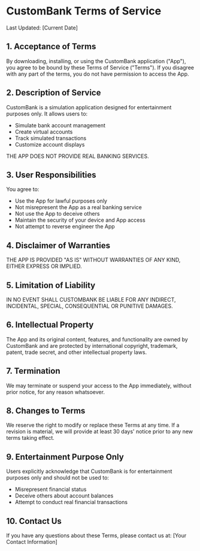 # CustomBank Terms of Service

Last Updated: [Current Date]

## 1. Acceptance of Terms

By downloading, installing, or using the CustomBank application ("App"), you agree to be bound by these Terms of Service ("Terms"). If you disagree with any part of the terms, you do not have permission to access the App.

## 2. Description of Service

CustomBank is a simulation application designed for entertainment purposes only. It allows users to:
- Simulate bank account management
- Create virtual accounts
- Track simulated transactions
- Customize account displays

THE APP DOES NOT PROVIDE REAL BANKING SERVICES.

## 3. User Responsibilities

You agree to:
- Use the App for lawful purposes only
- Not misrepresent the App as a real banking service
- Not use the App to deceive others
- Maintain the security of your device and App access
- Not attempt to reverse engineer the App

## 4. Disclaimer of Warranties

THE APP IS PROVIDED "AS IS" WITHOUT WARRANTIES OF ANY KIND, EITHER EXPRESS OR IMPLIED.

## 5. Limitation of Liability

IN NO EVENT SHALL CUSTOMBANK BE LIABLE FOR ANY INDIRECT, INCIDENTAL, SPECIAL, CONSEQUENTIAL OR PUNITIVE DAMAGES.

## 6. Intellectual Property

The App and its original content, features, and functionality are owned by CustomBank and are protected by international copyright, trademark, patent, trade secret, and other intellectual property laws.

## 7. Termination

We may terminate or suspend your access to the App immediately, without prior notice, for any reason whatsoever.

## 8. Changes to Terms

We reserve the right to modify or replace these Terms at any time. If a revision is material, we will provide at least 30 days' notice prior to any new terms taking effect.

## 9. Entertainment Purpose Only

Users explicitly acknowledge that CustomBank is for entertainment purposes only and should not be used to:
- Misrepresent financial status
- Deceive others about account balances
- Attempt to conduct real financial transactions

## 10. Contact Us

If you have any questions about these Terms, please contact us at:
[Your Contact Information]